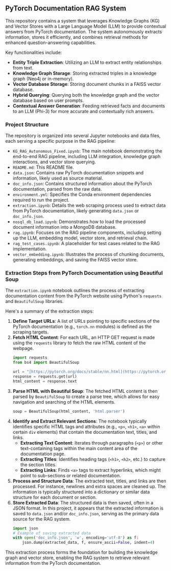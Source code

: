 ## PyTorch Documentation RAG System

This repository contains a system that leverages Knowledge Graphs (KG) and Vector Stores with a Large Language Model (LLM) to provide contextual answers from PyTorch documentation. The system autonomously extracts information, stores it efficiently, and combines retrieval methods for enhanced question-answering capabilities.

Key functionalities include:
* **Entity Triple Extraction**: Utilizing an LLM to extract entity relationships from text.
* **Knowledge Graph Storage**: Storing extracted triples in a knowledge graph (Neo4j or in-memory).
* **Vector Database Storage**: Storing document chunks in a FAISS vector database.
* **Hybrid Querying**: Querying both the knowledge graph and the vector database based on user prompts.
* **Contextual Answer Generation**: Feeding retrieved facts and documents to an LLM (Phi-3) for more accurate and contextually rich answers.

### Project Structure

The repository is organized into several Jupyter notebooks and data files, each serving a specific purpose in the RAG pipeline:

* `KG_RAG_Autonomous_Fixed.ipynb`: The main notebook demonstrating the end-to-end RAG pipeline, including LLM integration, knowledge graph interactions, and vector store querying.
* `README.md`: This README file.
* `data.json`: Contains raw PyTorch documentation snippets and information, likely used as source material.
* `doc_info.json`: Contains structured information about the PyTorch documentation, parsed from the raw data.
* `environment.yml`: Specifies the Conda environment dependencies required to run the project.
* `extraction.ipynb`: Details the web scraping process used to extract data from PyTorch documentation, likely generating `data.json` or `doc_info.json`.
* `nosql_db_load.ipynb`: Demonstrates how to load the processed document information into a MongoDB database.
* `rag.ipynb`: Focuses on the RAG pipeline components, including setting up the LLM, embedding model, vector store, and retrieval chain.
* `rag_test_cases.ipynb`: A placeholder for test cases related to the RAG implementation.
* `vector_embedding.ipynb`: Illustrates the process of chunking documents, generating embeddings, and saving the FAISS vector store.

### Extraction Steps from PyTorch Documentation using Beautiful Soup

The `extraction.ipynb` notebook outlines the process of extracting documentation content from the PyTorch website using Python's `requests` and `BeautifulSoup` libraries.

Here's a summary of the extraction steps:

1.  **Define Target URLs**: A list of URLs pointing to specific sections of the PyTorch documentation (e.g., `torch.nn` modules) is defined as the scraping targets.
2.  **Fetch HTML Content**: For each URL, an HTTP GET request is made using the `requests` library to fetch the raw HTML content of the webpage.
    ```python
    import requests
    from bs4 import BeautifulSoup

    url = "[https://pytorch.org/docs/stable/nn.html](https://pytorch.org/docs/stable/nn.html)"
    response = requests.get(url)
    html_content = response.text
    ```
3.  **Parse HTML with Beautiful Soup**: The fetched HTML content is then parsed by `BeautifulSoup` to create a parse tree, which allows for easy navigation and searching of the HTML elements.
    ```python
    soup = BeautifulSoup(html_content, 'html.parser')
    ```
4.  **Identify and Extract Relevant Sections**: The notebook typically identifies specific HTML tags and attributes (e.g., `<p>`, `<h1>`, `<a>` within certain `div` elements) that contain the documentation text, titles, and links.
    * **Extracting Text Content**: Iterates through paragraphs (`<p>`) or other text-containing tags within the main content area of the documentation page.
    * **Extracting Titles**: Identifies heading tags (`<h1>`, `<h2>`, etc.) to capture the section titles.
    * **Extracting Links**: Finds `<a>` tags to extract hyperlinks, which might point to sub-sections or related documentation.
5.  **Process and Structure Data**: The extracted text, titles, and links are then processed. For instance, newlines and extra spaces are cleaned up. The information is typically structured into a dictionary or similar data structure for each document or section.
6.  **Store Extracted Data**: The structured data is then saved, often in a JSON format. In this project, it appears that the extracted information is saved to `data.json` and/or `doc_info.json`, serving as the primary data source for the RAG system.
    ```python
    import json
    # Example of saving extracted data
    with open('doc_info.json', 'w', encoding='utf-8') as f:
        json.dump(extracted_data, f, ensure_ascii=False, indent=4)
    ```

This extraction process forms the foundation for building the knowledge graph and vector store, enabling the RAG system to retrieve relevant information from the PyTorch documentation.
